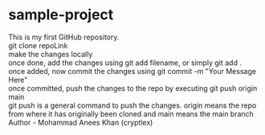 # sample-project
This is my first GitHub repository.
<br>
git clone repoLink
<br>
make the changes locally
<br>
once done, add the changes using git add filename, or simply git add .
<br>
once added, now commit the changes using git commit -m "Your Message Here"
<br>
once committed, push the changes to the repo by executing git push origin main
<br>
git push is a general command to push the changes. origin means the repo from where it has originally been cloned and main means the main branch
<br>
Author - Mohammad Anees Khan (cryptlex)